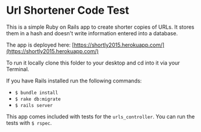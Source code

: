 # Url Shortener Code Test

This is a simple Ruby on Rails app to create shorter copies of URLs. It stores them in a hash and doesn't write information entered into a database.  

The app is deployed here: [https://shortly2015.herokuapp.com/](https://shortly2015.herokuapp.com/)

To run it locally clone this folder to your desktop and cd into it via your Terminal. 

If you have Rails installed run the following commands:  
- `$ bundle install`  
- `$ rake db:migrate`  
- `$ rails server`  
  
  
This app comes included with tests for the `urls_controller`. You can run the tests with `$ rspec`.  
